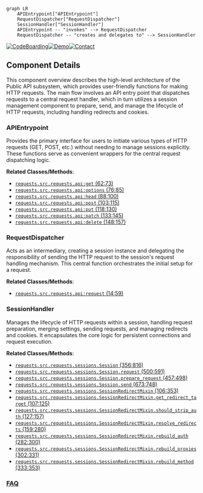 ```mermaid
graph LR
    APIEntrypoint["APIEntrypoint"]
    RequestDispatcher["RequestDispatcher"]
    SessionHandler["SessionHandler"]
    APIEntrypoint -- "invokes" --> RequestDispatcher
    RequestDispatcher -- "creates and delegates to" --> SessionHandler
```
[![CodeBoarding](https://img.shields.io/badge/Generated%20by-CodeBoarding-9cf?style=flat-square)](https://github.com/CodeBoarding/CodeBoarding)[![Demo](https://img.shields.io/badge/Try%20our-Demo-blue?style=flat-square)](https://www.codeboarding.org/demo)[![Contact](https://img.shields.io/badge/Contact%20us%20-%20contact@codeboarding.org-lightgrey?style=flat-square)](mailto:contact@codeboarding.org)

## Component Details

This component overview describes the high-level architecture of the Public API subsystem, which provides user-friendly functions for making HTTP requests. The main flow involves an API entry point that dispatches requests to a central request handler, which in turn utilizes a session management component to prepare, send, and manage the lifecycle of HTTP requests, including handling redirects and cookies.

### APIEntrypoint
Provides the primary interface for users to initiate various types of HTTP requests (GET, POST, etc.) without needing to manage sessions explicitly. These functions serve as convenient wrappers for the central request dispatching logic.


**Related Classes/Methods**:

- <a href="https://github.com/psf/requests/blob/master/src/requests/api.py#L62-L73" target="_blank" rel="noopener noreferrer">`requests.src.requests.api:get` (62:73)</a>
- <a href="https://github.com/psf/requests/blob/master/src/requests/api.py#L76-L85" target="_blank" rel="noopener noreferrer">`requests.src.requests.api:options` (76:85)</a>
- <a href="https://github.com/psf/requests/blob/master/src/requests/api.py#L88-L100" target="_blank" rel="noopener noreferrer">`requests.src.requests.api:head` (88:100)</a>
- <a href="https://github.com/psf/requests/blob/master/src/requests/api.py#L103-L115" target="_blank" rel="noopener noreferrer">`requests.src.requests.api:post` (103:115)</a>
- <a href="https://github.com/psf/requests/blob/master/src/requests/api.py#L118-L130" target="_blank" rel="noopener noreferrer">`requests.src.requests.api:put` (118:130)</a>
- <a href="https://github.com/psf/requests/blob/master/src/requests/api.py#L133-L145" target="_blank" rel="noopener noreferrer">`requests.src.requests.api:patch` (133:145)</a>
- <a href="https://github.com/psf/requests/blob/master/src/requests/api.py#L148-L157" target="_blank" rel="noopener noreferrer">`requests.src.requests.api:delete` (148:157)</a>


### RequestDispatcher
Acts as an intermediary, creating a session instance and delegating the responsibility of sending the HTTP request to the session's request handling mechanism. This central function orchestrates the initial setup for a request.


**Related Classes/Methods**:

- <a href="https://github.com/psf/requests/blob/master/src/requests/api.py#L14-L59" target="_blank" rel="noopener noreferrer">`requests.src.requests.api:request` (14:59)</a>


### SessionHandler
Manages the lifecycle of HTTP requests within a session, handling request preparation, merging settings, sending requests, and managing redirects and cookies. It encapsulates the core logic for persistent connections and request execution.


**Related Classes/Methods**:

- <a href="https://github.com/psf/requests/blob/master/src/requests/sessions.py#L356-L816" target="_blank" rel="noopener noreferrer">`requests.src.requests.sessions.Session` (356:816)</a>
- <a href="https://github.com/psf/requests/blob/master/src/requests/sessions.py#L500-L591" target="_blank" rel="noopener noreferrer">`requests.src.requests.sessions.Session.request` (500:591)</a>
- <a href="https://github.com/psf/requests/blob/master/src/requests/sessions.py#L457-L498" target="_blank" rel="noopener noreferrer">`requests.src.requests.sessions.Session.prepare_request` (457:498)</a>
- <a href="https://github.com/psf/requests/blob/master/src/requests/sessions.py#L673-L748" target="_blank" rel="noopener noreferrer">`requests.src.requests.sessions.Session.send` (673:748)</a>
- <a href="https://github.com/psf/requests/blob/master/src/requests/sessions.py#L106-L353" target="_blank" rel="noopener noreferrer">`requests.src.requests.sessions.SessionRedirectMixin` (106:353)</a>
- <a href="https://github.com/psf/requests/blob/master/src/requests/sessions.py#L107-L125" target="_blank" rel="noopener noreferrer">`requests.src.requests.sessions.SessionRedirectMixin.get_redirect_target` (107:125)</a>
- <a href="https://github.com/psf/requests/blob/master/src/requests/sessions.py#L127-L157" target="_blank" rel="noopener noreferrer">`requests.src.requests.sessions.SessionRedirectMixin.should_strip_auth` (127:157)</a>
- <a href="https://github.com/psf/requests/blob/master/src/requests/sessions.py#L159-L280" target="_blank" rel="noopener noreferrer">`requests.src.requests.sessions.SessionRedirectMixin.resolve_redirects` (159:280)</a>
- <a href="https://github.com/psf/requests/blob/master/src/requests/sessions.py#L282-L300" target="_blank" rel="noopener noreferrer">`requests.src.requests.sessions.SessionRedirectMixin.rebuild_auth` (282:300)</a>
- <a href="https://github.com/psf/requests/blob/master/src/requests/sessions.py#L302-L331" target="_blank" rel="noopener noreferrer">`requests.src.requests.sessions.SessionRedirectMixin.rebuild_proxies` (302:331)</a>
- <a href="https://github.com/psf/requests/blob/master/src/requests/sessions.py#L333-L353" target="_blank" rel="noopener noreferrer">`requests.src.requests.sessions.SessionRedirectMixin.rebuild_method` (333:353)</a>




### [FAQ](https://github.com/CodeBoarding/GeneratedOnBoardings/tree/main?tab=readme-ov-file#faq)
